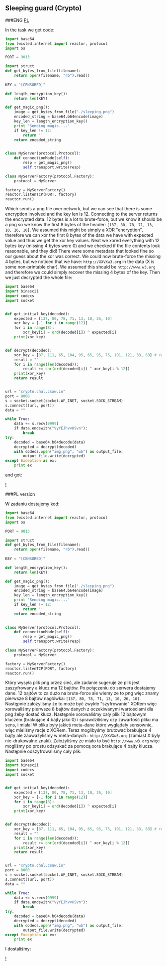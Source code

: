 ## Sleeping guard (Crypto)

###ENG
[PL](#pl-version)

In the task we get code:

```python
import base64
from twisted.internet import reactor, protocol
import os

PORT = 9013

import struct
def get_bytes_from_file(filename):  
    return open(filename, "rb").read()  
    
KEY = "[CENSORED]"

def length_encryption_key():
    return len(KEY)

def get_magic_png():
    image = get_bytes_from_file("./sleeping.png")
    encoded_string = base64.b64encode(image)
    key_len = length_encryption_key()
    print 'Sending magic....'
    if key_len != 12:
        return ''
    return encoded_string 
    

class MyServer(protocol.Protocol):
    def connectionMade(self):
        resp = get_magic_png()
        self.transport.write(resp)

class MyServerFactory(protocol.Factory):
    protocol = MyServer

factory = MyServerFactory()
reactor.listenTCP(PORT, factory)
reactor.run()
```

Which sends a png file over network, but we can see that there is some encryption involved and the key len is 12.
Connecting to the server returns the encrypted data.
12 bytes is a lot to brute-force, but we know it should be a png so we know the first 8 bytes of the header: `[137, 80, 78, 71, 13, 10, 26, 10]`.
We assumed this might be simply a XOR "encryption", therefore we can xor the first 8 bytes of the data we have with expected value and thus we get the xor key values.
Next we xored everything with 12 bytes key (missing 4 bytes were 0) and we checked if the file contents look reasonable, and they did!
There were some metadata that looked fine so our guess about the xor was correct.
We could now brute-force the missing 4 bytes, but we noticed that we have: `http://XXVXw3.org` in the data (X is some non-printable char).
We assumed this should be `http://www.w3.org` and therefore we could simply recover the missing 4 bytes of the key.
Then we just decrypted the whole file:

```python
import base64
import binascii
import codecs
import socket


def get_initial_key(decoded):
    expected = [137, 80, 78, 71, 13, 10, 26, 10]
    xor_key = [-1 for i in range(12)]
    for i in range(8):
        xor_key[i] = ord(decoded[i]) ^ expected[i]
    print(xor_key)


def decrypt(decoded):
    xor_key = [87, 111, 65, 104, 95, 65, 95, 75, 101, 121, 33, 63] # recovered key
    result = ""
    for i in range(len(decoded)):
        result += chr(ord(decoded[i]) ^ xor_key[i % 12])
    print(xor_key)
    return result


url = "crypto.chal.csaw.io"
port = 8000
s = socket.socket(socket.AF_INET, socket.SOCK_STREAM)
s.connect((url, port))
data = ""

while True:
    data += s.recv(9999)
    if data.endswith("VyYEJhvvHSvn"):
        break
try:
    decoded = base64.b64decode(data)
    decrypted = decrypt(decoded)
    with codecs.open("img.png", "wb") as output_file:
        output_file.write(decrypted)
except Exception as ex:
    print ex
```

and got:

[!](img.png)


###PL version

W zadaniu dostajemy kod:

```python
import base64
from twisted.internet import reactor, protocol
import os

PORT = 9013

import struct
def get_bytes_from_file(filename):  
    return open(filename, "rb").read()  
    
KEY = "[CENSORED]"

def length_encryption_key():
    return len(KEY)

def get_magic_png():
    image = get_bytes_from_file("./sleeping.png")
    encoded_string = base64.b64encode(image)
    key_len = length_encryption_key()
    print 'Sending magic....'
    if key_len != 12:
        return ''
    return encoded_string 
    

class MyServer(protocol.Protocol):
    def connectionMade(self):
        resp = get_magic_png()
        self.transport.write(resp)

class MyServerFactory(protocol.Factory):
    protocol = MyServer

factory = MyServerFactory()
reactor.listenTCP(PORT, factory)
reactor.run()
```

Który wysyła plik png przez sieć, ale zadanie sugeruje ze plik jest zaszyfrowany a klucz ma 12 bajtów.
Po połączeniu do serwera dostajemy dane.
12 bajtów to za dużo na brute-force ale wiemy ze to png więc znamy pierwsze 8 bajtów nagłówka: `[137, 80, 78, 71, 13, 10, 26, 10]`.
Następnie założyliśmy że to może być zwykłe "szyfrowanie" XORem więc xorowaliśmy pierwsze 8 bajtów danych z oczekiwanymi wartościami dla png żeby dostać klucz.
Następnie xorowaliśmy cały plik 12 bajtowym kluczem (brakujące 4 bajty jako 0) i sprawdziliśmy czy zawartość pliku ma sens, i miała!
W pliku były jakieś meta-dane które wyglądały sensownie, więc mieliśmy racje z XORem.
Teraz moglibyśmy brutować brakujące 4 bajty ale zauważyliśmy w meta-danych : `http://XXVXw3.org` (zamiast X były nie-drukowalne znaki).
Założyliśmy że miało to być `http://www.w3.org` więc mogliśmy po prostu odzyskać za pomocą xora brakujące 4 bajty klucza.
Następnie odszyfrowalismy cały plik:

```python
import base64
import binascii
import codecs
import socket


def get_initial_key(decoded):
    expected = [137, 80, 78, 71, 13, 10, 26, 10]
    xor_key = [-1 for i in range(12)]
    for i in range(8):
        xor_key[i] = ord(decoded[i]) ^ expected[i]
    print(xor_key)


def decrypt(decoded):
    xor_key = [87, 111, 65, 104, 95, 65, 95, 75, 101, 121, 33, 63] # recovered key
    result = ""
    for i in range(len(decoded)):
        result += chr(ord(decoded[i]) ^ xor_key[i % 12])
    print(xor_key)
    return result


url = "crypto.chal.csaw.io"
port = 8000
s = socket.socket(socket.AF_INET, socket.SOCK_STREAM)
s.connect((url, port))
data = ""

while True:
    data += s.recv(9999)
    if data.endswith("VyYEJhvvHSvn"):
        break
try:
    decoded = base64.b64decode(data)
    decrypted = decrypt(decoded)
    with codecs.open("img.png", "wb") as output_file:
        output_file.write(decrypted)
except Exception as ex:
    print ex
```

I dostaliśmy:

[!](img.png)